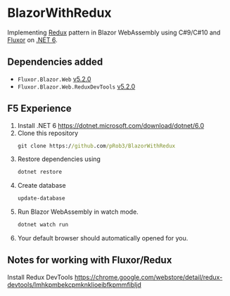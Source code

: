 # BlazorWithRedux
Implementing [Redux](https://redux.js.org/introduction/three-principles) pattern in Blazor WebAssembly using C#9/C#10 and [Fluxor](https://github.com/mrpmorris/Fluxor) on [.NET 6](https://dotnet.microsoft.com/download/dotnet/6.0).

## Dependencies added
- `Fluxor.Blazor.Web` [v5.2.0](https://www.nuget.org/packages/Fluxor.Blazor.Web/5.2.0)
- `Fluxor.Blazor.Web.ReduxDevTools` [v5.2.0](https://www.nuget.org/packages/Fluxor.Blazor.Web.ReduxDevTools/5.2.0)

## F5 Experience
1. Install .NET 6 https://dotnet.microsoft.com/download/dotnet/6.0
2. Clone this repository
    ```cmd
    git clone https://github.com/pRob3/BlazorWithRedux
    ```
3. Restore dependencies using
    ```cmd
    dotnet restore
    ```
3. Create database
    ```cmd
    update-database
    ```
4. Run Blazor WebAssembly in watch mode.
    ```cmd
    dotnet watch run
    ```
5. Your default browser should automatically opened for you.

## Notes for working with Fluxor/Redux
Install Redux DevTools
https://chrome.google.com/webstore/detail/redux-devtools/lmhkpmbekcpmknklioeibfkpmmfibljd

